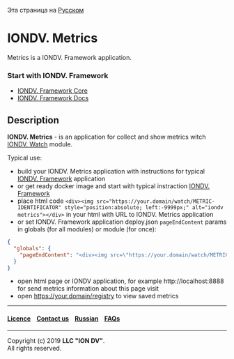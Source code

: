 Эта страница на [Русском](/docs/ru/readme.md)

# IONDV. Metrics

Metrics is a IONDV. Framework application. 

### Start with IONDV. Framework

* [IONDV. Framework Core](https://github.com/iondv/framework/blob/master/README.md)
* [IONDV. Framework Docs](https://github.com/iondv/framework/blob/master/docs/en/index.md)

## Description 

**IONDV. Metrics** -  is an application for collect and show metrics witch [IONDV. Watch](https://github.com/iondv/watch) module.

Typical use:

* build your IONDV. Metrics application with instructions for typical [IONDV. Framework](https://github.com/iondv/framework/blob/master/README.md) application 
* or get ready docker image and start with typical instraction [IONDV. Framework](https://github.com/iondv/framework/blob/master/README.md)
* place html code `<div><img src="https://your.domain/watch/METRIC-IDENTIFICATOR" style="position:absolute; left:-9999px;" alt="iondv metrics"></div>` in your html with URL to IONDV. Metrics application
* or set IONDV. Framework application deploy.json `pageEndContent` params in globals (for all modules) or module (for once):
```json
{
  "globals": {
    "pageEndContent": "<div><img src=\"https://your.domain/watch/METRIC-IDENTIFICATOR\" style=\"position:absolute; left:-9999px;\" height=1 width=1 alt=\"iondv-metrics\" /></div>"
  }
}
```
* open html page or IONDV application, for example http://localhost:8888 for send metrics information about this page visit
* open https://your.domain/registry to view saved metrics

--------------------------------------------------------------------------  


 #### [Licence](/LICENCE.md) &ensp;  [Contact us](https://iondv.com) &ensp;  [Russian](/docs/ru/readme.md)   &ensp; [FAQs](/faqs.md)          

<div><img src="https://mc.iondv.com/watch/github/docs/app/metrics" style="position:absolute; left:-9999px;" height=1 width=1 alt="iondv metrics"></div>

--------------------------------------------------------------------------  

Copyright (c) 2019 **LLC "ION DV"**.  
All rights reserved. 